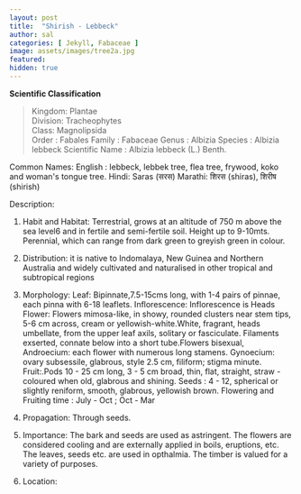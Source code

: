 ```yaml
---
layout: post
title:  "Shirish - Lebbeck"
author: sal
categories: [ Jekyll, Fabaceae ]
image: assets/images/tree2a.jpg
featured:
hidden: true
---
```


**Scientific Classification**  
>Kingdom:			Plantae  
>Division:			Tracheophytes  
>Class:				Magnolipsida  
>Order :		        Fabales
>Family : 	            Fabaceae
>Genus : 	            Albizia 
>Species :              Albizia lebbeck
>Scientific Name :      Albizia lebbeck (L.) Benth.

Common Names:
English : 	lebbeck, lebbek tree, flea tree, frywood, koko and woman's tongue tree.
Hindi: 		Saras (सरस)
Marathi:	शिरस (shiras), शिरीष (shirish)

Description:
1. Habit and Habitat: Terrestrial, grows at an altitude of 750 m above the sea level6 and in fertile and semi-fertile soil. Height up to 9-10mts. Perennial, which can range from dark green to greyish green in colour. 
2. Distribution: it is  native to Indomalaya, New Guinea and Northern Australia and widely cultivated and naturalised in other tropical and subtropical regions
3. Morphology:
 Leaf: Bipinnate,7.5-15cms long, with 1-4 pairs of pinnae, each pinna with 6-18 leaflets. 
Inflorescence: Inflorescence is Heads
Flower: Flowers mimosa-like, in showy, rounded clusters near stem tips, 5-6 cm across, cream or yellowish-white.White, fragrant, heads umbellate, from the upper leaf axils, solitary or fasciculate.
Filaments exserted, connate below into a short tube.Flowers bisexual,
Androecium: each flower with numerous long stamens.
Gynoecium: ovary subsessile, glabrous, style 2.5 cm, filiform; stigma minute.
Fruit:.Pods 10 - 25 cm long, 3 - 5 cm broad, thin, flat, straight, straw - coloured when old, glabrous and shining.
Seeds : 4 - 12, spherical or slightly reniform, smooth, glabrous, yellowish brown.
Flowering and Fruiting time : July - Oct ; Oct - Mar
4. Propagation: Through seeds.
5. Importance: 
The bark and seeds are used as astringent.
The flowers are considered cooling and are externally applied in boils, eruptions, etc.
The leaves, seeds etc. are used in opthalmia.
The timber is valued for a variety of purposes.

6. Location: 
